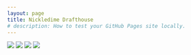 ```yaml
---
layout: page
title: Nickledime Drafthouse
# description: How to test your GitHub Pages site locally.
---
```

<img src="{{site.baseurl}}/pages/images/nickledime-drafthouse_food1.jpeg">
<img src="{{site.baseurl}}/pages/images/nickledime-drafthouse_food2.jpeg">
<img src="{{site.baseurl}}/pages/images/nickledime-drafthouse_drinks.jpeg">
<img src="{{site.baseurl}}/pages/images/nickledime-drafthouse_drinks-promotions.jpeg">
